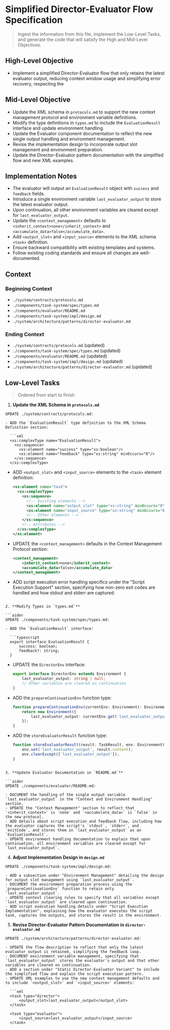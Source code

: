 # Simplified Director-Evaluator Flow Specification
> Ingest the information from this file, implement the Low-Level Tasks, and generate the code that will satisfy the High and Mid-Level Objectives.

## High-Level Objective

- Implement a simplified Director-Evaluator flow that only retains the latest evaluator output, reducing context window usage and simplifying error recovery, respecting the <high-level plan>

<high-level plan>


## Mid-Level Objective

- Update the XML schema in `protocols.md` to support the new context management protocol and environment variable definitions.
- Modify the type definitions in `types.md` to include the `EvaluationResult` interface and update environment handling.
- Update the Evaluator component documentation to reflect the new single output handling and environment management.
- Revise the implementation design to incorporate output slot management and environment preparation.
- Update the Director-Evaluator pattern documentation with the simplified flow and new XML examples.

## Implementation Notes

- The evaluator will output an `EvaluationResult` object with `success` and `feedback` fields.
- Introduce a single environment variable `last_evaluator_output` to store the latest evaluator output.
- Upon continuation, all other environment variables are cleared except for `last_evaluator_output`.
- Update the `<context_management>` defaults to `<inherit_context>none</inherit_context>` and `<accumulate_data>false</accumulate_data>`.
- Add `<output_slot>` and `<input_source>` elements to the XML schema `<task>` definition.
- Ensure backward compatibility with existing templates and systems.
- Follow existing coding standards and ensure all changes are well-documented.

## Context

### Beginning Context

- `./system/contracts/protocols.md`
- `./components/task-system/spec/types.md`
- `./components/evaluator/README.md`
- `./components/task-system/impl/design.md`
- `./system/architecture/patterns/director-evaluator.md`

### Ending Context

- `./system/contracts/protocols.md` (updated)
- `./components/task-system/spec/types.md` (updated)
- `./components/evaluator/README.md` (updated)
- `./components/task-system/impl/design.md` (updated)
- `./system/architecture/patterns/director-evaluator.md` (updated)

## Low-Level Tasks
> Ordered from start to finish

1. **Update the XML Schema in `protocols.md`**

```aider
UPDATE ./system/contracts/protocols.md:

- ADD the `EvaluationResult` type definition to the XML Schema Definition section:

  ```xml
  <xs:complexType name="EvaluationResult">
    <xs:sequence>
      <xs:element name="success" type="xs:boolean"/>
      <xs:element name="feedback" type="xs:string" minOccurs="0"/>
    </xs:sequence>
  </xs:complexType>
  ```

- ADD `<output_slot>` and `<input_source>` elements to the `<task>` element definition:

  ```xml
  <xs:element name="task">
    <xs:complexType>
      <xs:sequence>
        <!-- Existing elements -->
        <xs:element name="output_slot" type="xs:string" minOccurs="0"/>
        <xs:element name="input_source" type="xs:string" minOccurs="0"/>
        <!-- Other elements -->
      </xs:sequence>
      <!-- Attributes -->
    </xs:complexType>
  </xs:element>
  ```

- UPDATE the `<context_management>` defaults in the Context Management Protocol section:

  ```xml
  <context_management>
      <inherit_context>none</inherit_context>
      <accumulate_data>false</accumulate_data>
  </context_management>
  ```

- ADD script execution error handling specifics under the "Script Execution Support" section, specifying how non-zero exit codes are handled and how stdout and stderr are captured.

```

2. **Modify Types in `types.md`**

```aider
UPDATE ./components/task-system/spec/types.md:

- ADD the `EvaluationResult` interface:

  ```typescript
  export interface EvaluationResult {
      success: boolean;
      feedback?: string;
  }
  ```

- UPDATE the `DirectorEnv` interface:

  ```typescript
  export interface DirectorEnv extends Environment {
      last_evaluator_output: string | null;
      // Other variables are cleared on continuation
  }
  ```

- ADD the `prepareContinuationEnv` function type:

  ```typescript
  function prepareContinuationEnv(currentEnv: Environment): Environment {
      return new Environment({
          last_evaluator_output: currentEnv.get('last_evaluator_output')
      });
  }
  ```

- ADD the `storeEvaluatorResult` function type:

  ```typescript
  function storeEvaluatorResult(result: TaskResult, env: Environment): void {
      env.set('last_evaluator_output', result.content);
      env.clearExcept(['last_evaluator_output']);
  }
  ```

```

3. **Update Evaluator Documentation in `README.md`**

```aider
UPDATE ./components/evaluator/README.md:

- DOCUMENT the handling of the single output variable `last_evaluator_output` in the "Context and Environment Handling" section.
- UPDATE the "Context Management" section to reflect that `<inherit_context>` is `none` and `<accumulate_data>` is `false` in the new protocol.
- ADD details about script execution and feedback flow, including how the evaluator captures the script's `stdout`, `stderr`, and `exitCode`, and stores them in `last_evaluator_output` as an `EvaluationResult`.
- UPDATE environment handling documentation to explain that upon continuation, all environment variables are cleared except for `last_evaluator_output`.

```

4. **Adjust Implementation Design in `design.md`**

```aider
UPDATE ./components/task-system/impl/design.md:

- ADD a subsection under "Environment Management" detailing the design for output slot management using `last_evaluator_output`.
- DOCUMENT the environment preparation process using the `prepareContinuationEnv` function to retain only `last_evaluator_output`.
- UPDATE context clearing rules to specify that all variables except `last_evaluator_output` are cleared upon continuation.
- ADD script execution handling details under "Script Execution Implementation", explaining how the evaluator executes the script task, captures the outputs, and stores the result in the environment.

```

5. **Revise Director-Evaluator Pattern Documentation in `director-evaluator.md`**

```aider
UPDATE ./system/architecture/patterns/director-evaluator.md:

- UPDATE the flow description to reflect that only the latest evaluator output is retained, simplifying the feedback loop.
- DOCUMENT environment variable management, specifying that `last_evaluator_output` stores the evaluator's output and that other variables are cleared on continuation.
- ADD a section under "Static Director-Evaluator Variant" to include the simplified flow and explain the script execution pattern.
- UPDATE XML examples to use the new context management defaults and to include `<output_slot>` and `<input_source>` elements:

  ```xml
  <task type="director">
      <output_slot>last_evaluator_output</output_slot>
  </task>

  <task type="evaluator">
      <input_source>last_evaluator_output</input_source>
  </task>
  ```

```
